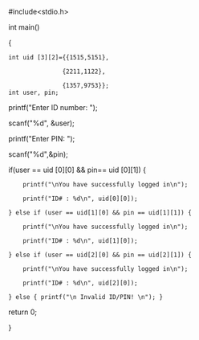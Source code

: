 #include<stdio.h>

int main()

{

    int uid [3][2]={{1515,5151},
    
                   {2211,1122}, 
                   
                   {1357,9753}};
    int user, pin;

printf("Enter ID number: ");

scanf("%d", &user);

printf("Enter PIN: ");

scanf("%d",&pin);

 if(user == uid [0][0] && pin== uid [0][1]) {
 
        printf("\nYou have successfully logged in\n");
        
        printf("ID# : %d\n", uid[0][0]);
        
    } else if (user == uid[1][0] && pin == uid[1][1]) {
    
        printf("\nYou have successfully logged in\n");
        
        printf("ID# : %d\n", uid[1][0]);
        
    } else if (user == uid[2][0] && pin == uid[2][1]) {
    
        printf("\nYou have successfully logged in\n");
        
        printf("ID# : %d\n", uid[2][0]);
        
    } else { printf("\n Invalid ID/PIN! \n"); }
    
return 0;

}

